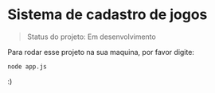 # Sistema de cadastro de jogos

> Status do projeto: Em desenvolvimento

Para rodar esse projeto na sua maquina, por favor digite:
```
node app.js
```


:)